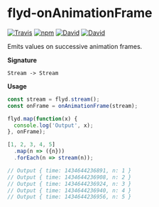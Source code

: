 # flyd-onAnimationFrame

[![Travis](https://img.shields.io/travis/ThomWright/flyd-onAnimationFrame.svg?style=flat-square)](https://travis-ci.org/ThomWright/flyd-onAnimationFrame)
[![npm](https://img.shields.io/npm/v/flyd-onAnimationFrame.svg?style=flat-square)](https://www.npmjs.com/package/flyd-onAnimationFrame)
[![David](https://img.shields.io/david/ThomWright/flyd-onAnimationFrame.svg?style=flat-square)](https://david-dm.org/ThomWright/flyd-onAnimationFrame)
[![David](https://img.shields.io/david/dev/ThomWright/flyd-onAnimationFrame.svg?style=flat-square)](https://david-dm.org/ThomWright/flyd-onAnimationFrame#info=devDependencies)

Emits values on successive animation frames.

**Signature**

`Stream -> Stream`

**Usage**

```javascript
const stream = flyd.stream();
const onFrame = onAnimationFrame(stream);

flyd.map(function(x) {
  console.log('Output', x);
}, onFrame);

[1, 2, 3, 4, 5]
  .map(n => ({n}))
  .forEach(n => stream(n));

// Output { time: 1434644236891, n: 1 }
// Output { time: 1434644236908, n: 2 }
// Output { time: 1434644236924, n: 3 }
// Output { time: 1434644236940, n: 4 }
// Output { time: 1434644236956, n: 5 }
```
